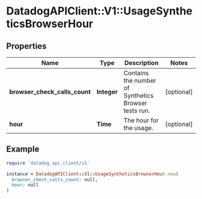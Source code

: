 # DatadogAPIClient::V1::UsageSyntheticsBrowserHour

## Properties

| Name | Type | Description | Notes |
| ---- | ---- | ----------- | ----- |
| **browser_check_calls_count** | **Integer** | Contains the number of Synthetics Browser tests run. | [optional] |
| **hour** | **Time** | The hour for the usage. | [optional] |

## Example

```ruby
require 'datadog_api_client/v1'

instance = DatadogAPIClient::V1::UsageSyntheticsBrowserHour.new(
  browser_check_calls_count: null,
  hour: null
)
```

